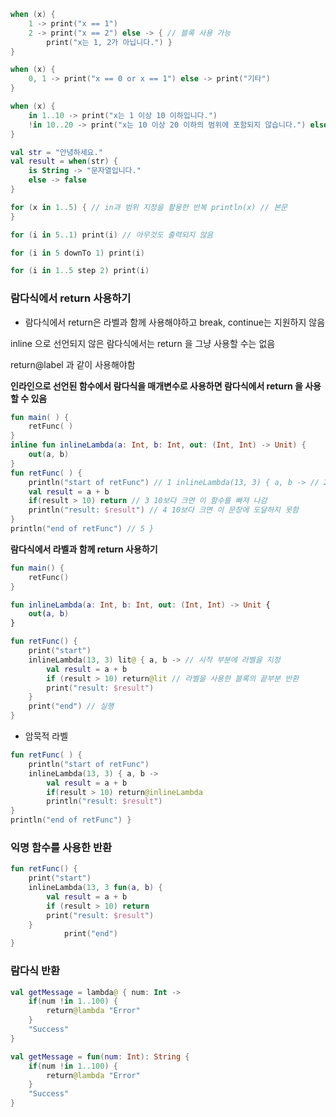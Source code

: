 ```kotlin
when (x) {
    1 -> print("x == 1")
    2 -> print("x == 2") else -> { // 블록 사용 가능
        print("x는 1, 2가 아닙니다.") }
}
```

```kotlin
when (x) {
    0, 1 -> print("x == 0 or x == 1") else -> print("기타")
}
```

```kotlin
when (x) {
    in 1..10 -> print("x는 1 이상 10 이하입니다.")
    !in 10..20 -> print("x는 10 이상 20 이하의 범위에 포함되지 않습니다.") else -> print("x는 어떤 범위에도 없습니다.")
}
```

```kotlin
val str = "안녕하세요."
val result = when(str) {
    is String -> "문자열입니다."
    else -> false
}
```

```kotlin
for (x in 1..5) { // in과 범위 지정을 활용한 반복 println(x) // 본문
}
```

```kotlin
for (i in 5..1) print(i) // 아무것도 출력되지 않음
```

```kotlin
for (i in 5 downTo 1) print(i)
```

```kotlin
for (i in 1..5 step 2) print(i)
```

### 람다식에서 return 사용하기

- 람다식에서 return은 라벨과 함께 사용해야하고 break, continue는 지원하지 않음

inline 으로 선언되지 않은 람다식에서는 return 을 그냥 사용할 수는 없음

return@label 과 같이 사용해야함

**인라인으로 선언된 함수에서 람다식을 매개변수로 사용하면 람다식에서 return 을 사용할 수 있음**

```kotlin
fun main( ) { 
	retFunc( )
}
inline fun inlineLambda(a: Int, b: Int, out: (Int, Int) -> Unit) { 
	out(a, b)
}
fun retFunc( ) {
	println("start of retFunc") // 1 inlineLambda(13, 3) { a, b -> // 2
	val result = a + b
	if(result > 10) return // 3 10보다 크면 이 함수를 빠져 나감 
	println("result: $result") // 4 10보다 크면 이 문장에 도달하지 못함
}
println("end of retFunc") // 5 }
```

**람다식에서 라벨과 함께 return 사용하기**

```kotlin
fun main() {
	retFunc()
}

fun inlineLambda(a: Int, b: Int, out: (Int, Int) -> Unit {
	out(a, b)
}

fun retFunc() {
	print("start")
	inlineLambda(13, 3) lit@ { a, b -> // 시작 부분에 라벨을 지정
		val result = a + b
		if (result > 10) return@lit // 라벨을 사용한 블록의 끝부분 반환
		print("result: $result")
	}
	print("end") // 실행
}
```

- 암묵적 라벨

```kotlin
fun retFunc( ) {
	println("start of retFunc") 
	inlineLambda(13, 3) { a, b ->
		val result = a + b
		if(result > 10) return@inlineLambda 
		println("result: $result")
}
println("end of retFunc") }
```

### 익명 함수를 사용한 반환

```kotlin
fun retFunc() {
    print("start")
    inlineLambda(13, 3 fun(a, b) {
        val result = a + b
        if (result > 10) return
        print("result: $result")
    }
            print("end")
}
```

### 람다식 반환

```kotlin
val getMessage = lambda@ { num: Int ->
    if(num !in 1..100) {
        return@lambda "Error"
    }
    "Success"
}
```

```kotlin
val getMessage = fun(num: Int): String {
    if(num !in 1..100) {
        return@lambda "Error"
    }
    "Success"
}
```